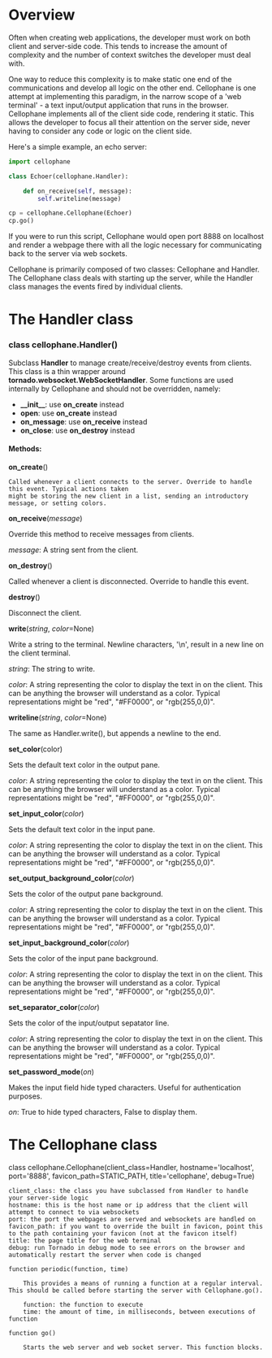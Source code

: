 Overview
========

Often when creating web applications, the developer must work on both client and server-side code. 
This tends to increase the amount of complexity and the number of context switches the developer must 
deal with.

One way to reduce this complexity is to make static one end of the communications and develop all 
logic on the other end. Cellophane is one attempt at implementing this paradigm, in the narrow scope 
of a 'web terminal' - a text input/output application that runs in the browser. Cellophane implements 
all of the client side code, rendering it static. This allows the developer to focus all their 
attention on the server side, never having to consider any code or logic on the client side.

Here's a simple example, an echo server:

```python
import cellophane

class Echoer(cellophane.Handler):

    def on_receive(self, message):
        self.writeline(message)

cp = cellophane.Cellophane(Echoer)
cp.go()
```

If you were to run this script, Cellophane would open port 8888 on localhost and render a webpage 
there with all the logic necessary for communicating back to the server via web sockets.

Cellophane is primarily composed of two classes: Cellophane and Handler. The Cellophane class deals 
with starting up the server, while the Handler class manages the events fired by individual clients. 


The Handler class
=================

### class cellophane.Handler()

Subclass **Handler** to manage create/receive/destroy events from clients. This class is a thin wrapper 
around **tornado.websocket.WebSocketHandler**. Some functions are used internally by Cellophane and 
should not be overridden, namely:

- **\_\_init\_\_**: use **on_create** instead
- **open**: use **on_create** instead
- **on_message**: use **on_receive** instead
- **on_close**: use **on_destroy** instead

#### Methods:

**on_create**()

    Called whenever a client connects to the server. Override to handle this event. Typical actions taken 
    might be storing the new client in a list, sending an introductory message, or setting colors.

**on_receive**(*message*)

Override this method to receive messages from clients.

*message*: A string sent from the client.

**on_destroy**()

Called whenever a client is disconnected. Override to handle this event.

**destroy**()

Disconnect the client.

**write**(*string*, *color*=None)

Write a string to the terminal. Newline characters, '\n', result in a new line on the client terminal.

*string*: The string to write.

*color*: A string representing the color to display the text in on the client. This can be anything 
the browser will understand as a color. Typical representations might be "red", "#FF0000", or 
"rgb(255,0,0)".

**writeline**(*string*, *color*=None)

The same as Handler.write(), but appends a newline to the end.

**set_color**(color)

Sets the default text color in the output pane.

*color*: A string representing the color to display the text in on the client. This can be anything 
the browser will understand as a color. Typical representations might be "red", "#FF0000", or 
"rgb(255,0,0)".

**set_input_color**(*color*)

Sets the default text color in the input pane.

*color*: A string representing the color to display the text in on the client. This can be anything 
the browser will understand as a color. Typical representations might be "red", "#FF0000", or 
"rgb(255,0,0)".

**set_output_background_color**(*color*)

Sets the color of the output pane background.

*color*: A string representing the color to display the text in on the client. This can be anything 
the browser will understand as a color. Typical representations might be "red", "#FF0000", or 
"rgb(255,0,0)".

**set_input_background_color**(*color*)

Sets the color of the input pane background.

*color*: A string representing the color to display the text in on the client. This can be anything 
the browser will understand as a color. Typical representations might be "red", "#FF0000", or 
"rgb(255,0,0)".

**set_separator_color**(*color*)

Sets the color of the input/output sepatator line. 

*color*: A string representing the color to display the text in on the client. This can be anything 
the browser will understand as a color. Typical representations might be "red", "#FF0000", or 
"rgb(255,0,0)".

**set_password_mode**(*on*)

Makes the input field hide typed characters. Useful for authentication purposes.

*on*: True to hide typed characters, False to display them.
    

The Cellophane class
====================

class cellophane.Cellophane(client_class=Handler, hostname='localhost', 
                            port='8888', favicon_path=STATIC_PATH, 
                            title='cellophane', debug=True)
                            
    client_class: the class you have subclassed from Handler to handle your server-side logic
    hostname: this is the host name or ip address that the client will attempt to connect to via websockets
    port: the port the webpages are served and websockets are handled on
    favicon_path: if you want to override the built in favicon, point this to the path containing your favicon (not at the favicon itself)
    title: the page title for the web terminal
    debug: run Tornado in debug mode to see errors on the browser and automatically restart the server when code is changed        
    
    function periodic(function, time)
    
        This provides a means of running a function at a regular interval. This should be called before starting the server with Cellophane.go().
        
        function: the function to execute
        time: the amount of time, in milliseconds, between executions of function
        
    function go()
        
        Starts the web server and web socket server. This function blocks.

